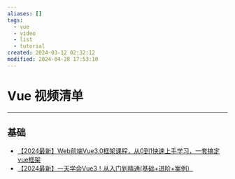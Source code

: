```yaml
---
aliases: []
tags:
  - vue
  - video
  - list
  - tutorial
created: 2024-03-12 02:32:12
modified: 2024-04-28 17:53:10
---
```


# Vue 视频清单

---

## 基础

* [【2024最新】Web前端Vue3.0框架课程，从0到1快速上手学习，一套搞定vue框架](https://www.bilibili.com/video/BV1NU411F7rW)
* [【2024最新】一天学会Vue3！从入门到精通(基础+进阶+案例）](https://www.bilibili.com/video/BV19x421m7WD)